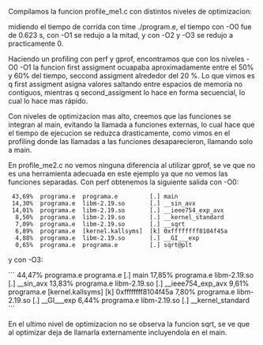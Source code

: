 
Compilamos la funcion profile_me1.c con distintos niveles de optimizacion:

midiendo el tiempo de corrida con time ./program.e, el tiempo con -O0 
fue de 0.623 s, con -O1 se redujo a la mitad, y con -O2 y -O3 se redujo
a practicamente 0.

Haciendo un profiling con perf y gprof, encontramos que con los niveles 
-O0 -O1 la funcion first assigment ocuapaba aproximadamente entre
el 50% y 60% del tiempo, seccond assigment alrededor del 20 %.
Lo que vimos es q first assigment asigna valores saltando entre 
espacios de memoria no contiguos, mientras q second_assigment lo
hace en forma secuencial, lo cual lo hace mas rápido.

Con niveles de optimizacion mas alto, creemos que las funciones 
se integran al main, evitando la llamada a funciones externas,
lo cual hace que el tiempo de ejecucion se reduzca drasticamente,
como vimos en el profiling donde las llamadas a las funciones 
desaparecieron, llamando solo a main.

En profile_me2.c no vemos ninguna diferencia al utilizar gprof,
se ve que no es una herramienta adecuada en este ejemplo ya que no vemos
las funciones separadas.
Con perf obtenemos la siguiente salida con -O0:

```
 43,69%  programa.e  programa.e         [.] main
 14,30%  programa.e  libm-2.19.so       [.] __sin_avx
 14,01%  programa.e  libm-2.19.so       [.] __ieee754_exp_avx
  8,50%  programa.e  libm-2.19.so       [.] __kernel_standard
  7,09%  programa.e  libm-2.19.so       [.] __sqrt
  6,89%  programa.e  [kernel.kallsyms]  [k] 0xffffffff8104f45a
  4,88%  programa.e  libm-2.19.so       [.] __GI___exp
  0,65%  programa.e  programa.e         [.] sqrt@plt

```

y con -O3:

´´´
 44,47%  programa.e  programa.e         [.] main
 17,85%  programa.e  libm-2.19.so       [.] __sin_avx
 13,83%  programa.e  libm-2.19.so       [.] __ieee754_exp_avx
  9,61%  programa.e  [kernel.kallsyms]  [k] 0xffffffff8104f45a
  7,80%  programa.e  libm-2.19.so       [.] __GI___exp
  6,44%  programa.e  libm-2.19.so       [.] __kernel_standard
´´´

En el ultimo nivel de optimizacion no se observa la funcion sqrt,
se ve que al optimizar deja de llamarla externamente incluyendola
en el main.



